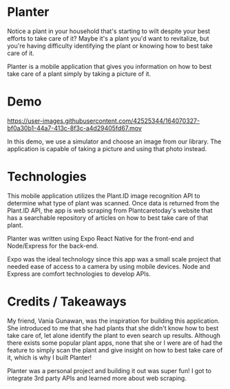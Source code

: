 # Planter

Notice a plant in your household that's starting to wilt despite your best efforts to take care of it? Maybe it's a plant you'd want to revitalize, but you're having difficulty identifying the plant or knowing how to best take care of it. 

Planter is a mobile application that gives you information on how to best take care of a plant simply by taking a picture of it.

# Demo

https://user-images.githubusercontent.com/42525344/164070327-bf0a30b1-44a7-413c-8f3c-a4d29405fd67.mov

In this demo, we use a simulator and choose an image from our library. The application is capable of taking a picture and using that photo instead.

# Technologies

This mobile application utilizes the Plant.ID image recognition API to determine what type of plant was scanned. Once data is returned from the Plant.ID API, the app is web scraping from Plantcaretoday's website that has a searchable repository of articles on how to best take care of that plant.

Planter was written using Expo React Native for the front-end and Node/Express for the back-end.

Expo was the ideal technology since this app was a small scale project that needed ease of access to a camera by using mobile devices. Node and Express are comfort technologies to develop APIs.

# Credits / Takeaways

My friend, Vania Gunawan, was the inspiration for building this application. She introduced to me that she had plants that she didn't know how to best take care of, let alone identify the plant to even search up results. Although there exists some popular plant apps, none that she or I were are of had the feature to simply scan the plant and give insight on how to best take care of it, which is why I built Planter!

Planter was a personal project and building it out was super fun! I got to integrate 3rd party APIs and learned more about web scraping.
